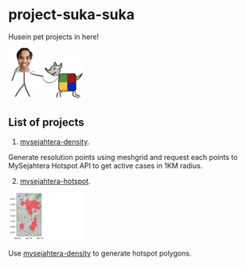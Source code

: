 # project-suka-suka

Husein pet projects in here!

<img alt="logo" width="30%" src="husein-pet.png">

## List of projects

1. [mysejahtera-density](mysejahtera-density).

Generate resolution points using meshgrid and request each points to MySejahtera Hotspot API to get active cases in 1KM radius.

2. [mysejahtera-hotspot](mysejahtera-hotspot).

<img alt="logo" width="30%" src="mysejahtera-hotspot/red.png">

Use [mysejahtera-density](mysejahtera-density) to generate hotspot polygons.